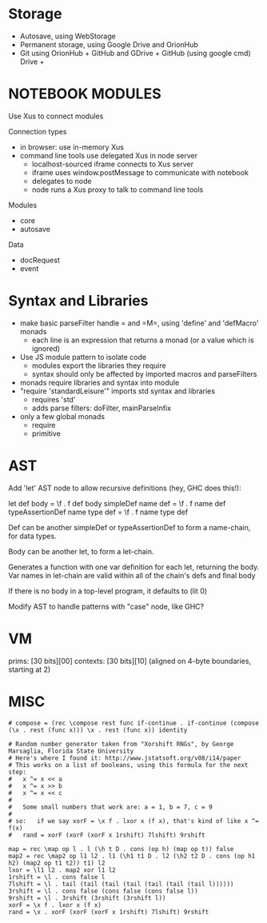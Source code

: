 # Storage

* Autosave, using WebStorage
* Permanent storage, using Google Drive and OrionHub
* Git using OrionHub + GitHub and GDrive + GitHub (using google cmd)
  Drive + 

# NOTEBOOK MODULES

Use Xus to connect modules

Connection types

* in browser: use in-memory Xus
* command line tools use delegated Xus in node server
   * localhost-sourced iframe connects to Xus server
   * iframe uses window.postMessage to communicate with notebook
   * delegates to node
   * node runs a Xus proxy to talk to command line tools

Modules

* core
* autosave

Data

* docRequest
* event

# Syntax and Libraries

* make basic parseFilter handle = and =M=, using 'define' and
  'defMacro' monads
   * each line is an expression that returns a monad (or a value which
     is ignored)
* Use JS module pattern to isolate code
   * modules export the libraries they require
   * syntax should only be affected by imported macros and parseFilters
* monads require libraries and syntax into module
* "require 'standardLeisure'" imports std syntax and libraries
   * requires 'std'
   * adds parse filters: doFilter, mainParseInfix
* only a few global monads
   * require
   * primitive

# AST

Add 'let' AST node to allow recursive definitions (hey, GHC does this!):

let def body = \f . f def body
simpleDef name def = \f . f name def
typeAssertionDef name type def = \f . f name type def

Def can be another simpleDef or typeAssertionDef to form a name-chain, for data types.

Body can be another let, to form a let-chain.

Generates a function with one var definition for each let, returning the body.  Var names in let-chain are valid within all of the chain's defs and final body

If there is no body in a top-level program, it defaults to (lit 0)


Modify AST to handle patterns with "case" node, like GHC?


# VM

prims: \[30 bits]\[00]
contexts: \[30 bits]\[10] (aligned on 4-byte boundaries, starting at 2)


# MISC

    # compose = (rec \compose rest func if-continue . if-continue (compose (\x . rest (func x))) \x . rest (func x)) identity
   
    # Random number generator taken from "Xorshift RNGs", by George Marsaglia, Florida State University
    # Here's where I found it: http://www.jstatsoft.org/v08/i14/paper
    # This works on a list of booleans, using this formula for the next step:
    #	x ^= x << a
    #	x ^= x >> b
    #	x ^= x << c
    #
    #	Some small numbers that work are: a = 1, b = 7, c = 9
    #
    # so:	if we say xorF = \x f . lxor x (f x), that's kind of like x ^= f(x)
    #	rand = xorF (xorF (xorF x 1rshift) 7lshift) 9rshift

    map = rec \map op l . l (\h t D . cons (op h) (map op t)) false
    map2 = rec \map2 op l1 l2 . l1 (\h1 t1 D . l2 (\h2 t2 D . cons (op h1 h2) (map2 op t1 t2)) t1) l2
    lxor = \l1 l2 . map2 xor l1 l2
    1rshift = \l . cons false l
    7lshift = \l . tail (tail (tail (tail (tail (tail (tail l))))))
    3rshift = \l . cons false (cons false (cons false l))
    9rshift = \l . 3rshift (3rshift (3rshift l))
    xorF = \x f . lxor x (f x)
    rand = \x . xorF (xorF (xorF x 1rshift) 7lshift) 9rshift
